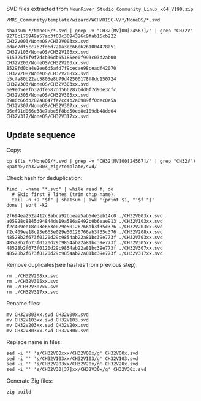 SVD files extracted from `MounRiver_Studio_Community_Linux_x64_V190.zip`

`/MRS_Community/template/wizard/WCH/RISC-V/*/NoneOS/*.svd`

```shell
sha1sum */NoneOS/*.svd | grep -v "CH32[MV]00[24567]/" | grep "CH32V"
9278c175949a57ac3f00c3094326c9fab15cb222  CH32V003/NoneOS/CH32V003xx.svd
edac7df5cc762fd6d721a3ec66e62b1004478a51  CH32V103/NoneOS/CH32V103xx.svd
615325f6f9f7dcb36db65185ee0f993c03d2ab00  CH32V203/NoneOS/CH32V203xx.svd
8529fd0ba4e2ee6d5afd7f9cecae98ceadf42070  CH32V208/NoneOS/CH32V208xx.svd
b5cfa80b22ac5805e8b79d42500178f8dc150724  CH32V303/NoneOS/CH32V303xx.svd
6e9ed5eefb32dfe587dd566287bdd0f7d93e3cfc  CH32V305/NoneOS/CH32V305xx.svd
8986c66db282a8647fe7cc4b2a0989ff0dec0e5a  CH32V307/NoneOS/CH32V307xx.svd
96ef91d066e38e7abe5f8bd50ed8e109db48dd04  CH32V317/NoneOS/CH32V317xx.svd
```

## Update sequence

Copy:

```shell
cp $(ls */NoneOS/*.svd | grep -v "CH32[MV]00[24567]/" | grep "CH32V") <path>/ch32v003_zig/template/svd/
```

Check hash for deduplication:

```shell
find . -name "*.svd" | while read f; do
  # Skip first 8 lines (trim chip name).
  tail -n +9 "$f" | sha1sum | awk '{print $1, "'$f'"}'
done | sort -k2

2f694ea252a412c8abca92bbeaa5ab5de3eb14c0 ./CH32V003xx.svd
a05928c8845d94844de19a586a9492b0b6eae913 ./CH32V103xx.svd
f2c409ee18c93e663e029e50126766ab3f35c376 ./CH32V203xx.svd
f2c409ee18c93e663e029e50126766ab3f35c376 ./CH32V208xx.svd
48528b2f673f0120d29c9854ab22a81bc39e773f ./CH32V303xx.svd
48528b2f673f0120d29c9854ab22a81bc39e773f ./CH32V305xx.svd
48528b2f673f0120d29c9854ab22a81bc39e773f ./CH32V307xx.svd
48528b2f673f0120d29c9854ab22a81bc39e773f ./CH32V317xx.svd
```

Remove duplicates(see hashes from previous step):

```shell
rm ./CH32V208xx.svd
rm ./CH32V305xx.svd
rm ./CH32V307xx.svd
rm ./CH32V317xx.svd
```

Rename files:

```shell
mv CH32V003xx.svd CH32V00x.svd
mv CH32V103xx.svd CH32V103.svd
mv CH32V203xx.svd CH32V20x.svd
mv CH32V303xx.svd CH32V30x.svd
```

Replace name in files:

```shell
sed -i '' 's/CH32V00xxx/CH32V00x/g' CH32V00x.svd
sed -i '' 's/CH32V103xx/CH32V103/g' CH32V103.svd
sed -i '' 's/CH32V203xx/CH32V20x/g' CH32V20x.svd
sed -i '' 's/CH32V30[37]xx/CH32V30x/g' CH32V30x.svd
```

Generate Zig files:

```shell
zig build
```
